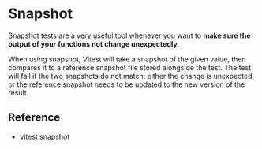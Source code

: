 # Snapshot

Snapshot tests are a very useful tool whenever you want to **make sure the output of your functions not change unexpectedly**.

When using snapshot, Vitest will take a snapshot of the given value, then compares it to a reference snapshot file stored alongside the test. The test will fail if the two snapshots do not match: either the change is unexpected, or the reference snapshot needs to be updated to the new version of the result.

## Reference

* [vitest snapshot](https://vitest.dev/guide/snapshot.html)
